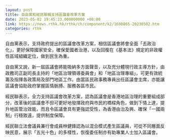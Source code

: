 ```yaml
---
layout: post
title: 自由黨和經民聯稱支持區議會改革方案
date: 2023-05-02 19:45:23.000000000 +08:00
link: https://news.rthk.hk/rthk/ch/component/k2/1698865-20230502.htm
categories: rthk
---
```


自由黨表示，支持政府提出的區議會改革方案，相信區議會將會全面「去政治化」，更好保障國家安全，確保愛國者治港，以及回復在《基本法》規定的非政權性區域組織定位，做到民生為重。

自由黨又說，新一屆區議會將能吸納多方面聲音，以及充分體現行政主導方針，由政務司正副司長主持的「地區治理領導委員會」和「地區治理專組」，可更有效統籌及指揮各政策局及部門地區工作。由當區民政事務專員出任區議會主席，亦能讓區議會協助政府掌握區情脈搏、服務各區市民。

經民聯表示，全力支持區議會改革方案，認為區議會是香港地區治理的重要組成部分，改革後的區議會不但可更好地發揮政府與市民的橋樑角色，做到下情上達，提升地區管治效能，而且令區議會具有更強認受性，為香港由治及興、確保「一國兩制」行穩致遠，提供制度保障。

經民聯立法會議員兼行會成員林健鋒認為以混合模式產生區議員，可從不同層面反映民意，展示「五光十色」的多樣性，恢復委任制亦有助專業人士加入區議會。
